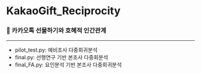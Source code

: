 # KakaoGift_Reciprocity
### 🎁 카카오톡 선물하기와 호혜적 인간관계
------------------
* pilot_test.py: 예비조사 다중회귀분석
* final.py: 선행연구 기반 본조사 다중회분석
* final_FA.py: 요인분석 기반 본조사 다중회귀분석
